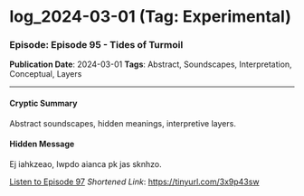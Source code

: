 # log_2024-03-01 (Tag: Experimental)

### Episode: Episode 95 - Tides of Turmoil

**Publication Date**: 2024-03-01
**Tags**: Abstract, Soundscapes, Interpretation, Conceptual, Layers

---

#### Cryptic Summary
Abstract soundscapes, hidden meanings, interpretive layers.

#### Hidden Message
Ej iahkzeao, lwpdo aianca pk jas sknhzo.

[Listen to Episode 97](https://tinyurl.com/3x9p43sw)
*Shortened Link*: https://tinyurl.com/3x9p43sw
